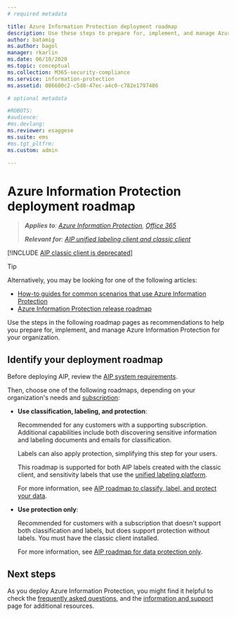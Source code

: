 ```yaml
---
# required metadata

title: Azure Information Protection deployment roadmap
description: Use these steps to prepare for, implement, and manage Azure Information Protection for your organization.
author: batamig
ms.author: bagol
manager: rkarlin
ms.date: 06/10/2020
ms.topic: conceptual
ms.collection: M365-security-compliance
ms.service: information-protection
ms.assetid: 086600c2-c5d8-47ec-a4c0-c782e1797486

# optional metadata

#ROBOTS:
#audience:
#ms.devlang:
ms.reviewer: esaggese
ms.suite: ems
#ms.tgt_pltfrm:
ms.custom: admin

---
```


# Azure Information Protection deployment roadmap

>***Applies to**: [Azure Information Protection](https://azure.microsoft.com/pricing/details/information-protection), [Office 365](https://download.microsoft.com/download/E/C/F/ECF42E71-4EC0-48FF-AA00-577AC14D5B5C/Azure_Information_Protection_licensing_datasheet_EN-US.pdf)*
>
>***Relevant for**: [AIP unified labeling client and classic client](faqs.md#whats-the-difference-between-the-azure-information-protection-classic-and-unified-labeling-clients)*


[!INCLUDE [AIP classic client is deprecated](includes/classic-client-deprecation.md)]

> [!TIP]
> Alternatively, you may be looking for one of the following articles:
> - [How-to guides for common scenarios that use Azure Information Protection](how-to-guides.md)
>- [Azure Information Protection release roadmap](information-support.md#information-about-new-releases-and-updates)

Use the steps in the following roadmap pages as recommendations to help you prepare for, implement, and manage Azure Information Protection for your organization.

## Identify your deployment roadmap

Before deploying AIP, review the [AIP system requirements](./requirements.md).

Then, choose one of the following roadmaps, depending on your organization's needs and [subscription](https://azure.microsoft.com/pricing/details/information-protection/):

- **Use classification, labeling, and protection**:

    Recommended for any customers with a supporting subscription. Additional capabilities include both discovering sensitive information and labeling documents and emails for classification. 

    Labels can also apply protection, simplifying this step for your users. 

    This roadmap is supported for both AIP labels created with the classic client, and sensitivity labels that use the [unified labeling platform](faqs.md#how-can-i-determine-if-my-tenant-is-on-the-unified-labeling-platform).

    For more information, see [AIP roadmap to classify, label, and protect your data](deployment-roadmap-classify-label-protect.md).

- **Use protection only**: 

    Recommended for customers with a subscription that doesn't support both classification and labels, but does support protection without labels. You must have the classic client installed.

    For more information, see [AIP roadmap for data protection only](deployment-roadmap-protect-only.md).

## Next steps

As you deploy Azure Information Protection, you might find it helpful to check the [frequently asked questions](faqs.md), and the [information and support](information-support.md) page for additional resources.